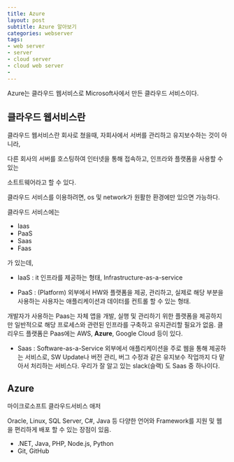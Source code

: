 ```yaml
---
title: Azure
layout: post
subtitle: Azure 알아보기
categories: webserver
tags:
- web server
- server
- cloud server
- cloud web server
-
---
```


Azure는 클라우드 웹서비스로 Microsoft사에서 만든 클라우드 서비스이다.

## 클라우드 웹서비스란

클라우드 웹서비스란 회사로 쳤을때, 자회사에서 서버를 관리하고 유지보수하는 것이 아니라,

다른 회사의 서버를 호스팅하여 인터넷을 통해 접속하고, 인프라와 플랫폼을 사용할 수 있는 

소트트웨어라고 할 수 있다.

클라우드 서비스를 이용하려면, os 및 network가 원활한 환경에만 있으면 가능하다.

클라우드 서비스에는 

- Iaas
- PaaS
- Saas
- Faas

가 있는데,

- IaaS : it 인프라를 제공하는 형태, Infrastructure-as-a-service

- PaaS : (Platform) 외부에서 HW와 플랫폼을 제공, 관리하고,
실제로 해당 부분을 사용하는 사용자는 애플리케이션과 데이터를 
컨트롤 할 수 있는 형태.

개발자가 사용하는 Paas는 자체 앱을 개발, 실행 및 관리하기 위한 플랫폼을 제공하지만 일반적으로 해당 프로세스와 관련된 인프라를 구축하고 유지관리할 필요가 없음.
클리우드 플랫폼은 Paas에는 AWS, **Azure**, Google Cloud 등이 있다.

- Saas : Software-as-a-Service 
외부에서 애플리케이션을 주로 웹을 통해 제공하는 서비스로, 
SW Update나 버전 관리, 버그 수정과 같은 유지보수 작업까지 다 맡아서 처리하는 서비스다. 우리가 잘 알고 있는 slack(슬랙) 도 Saas 중 하나이다.


## Azure
마이크로소프트 클라우드서비스 애저

Oracle, Linux, SQL Server, C#, Java 등 다양한 언어와 Framework를 지원 및 웹을 편리하게 배포 할 수 있는 장점이 있음.
	
- .NET, Java, PHP, Node.js, Python
-  Git, GitHub
